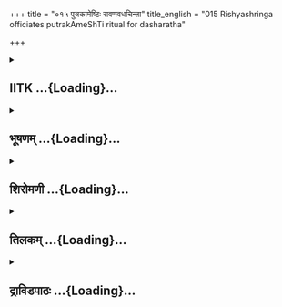 +++
title = "०१५ पुत्रकामेष्टिः रावणवधचिन्ता"
title_english = "015 Rishyashringa officiates putrakAmeShTi ritual for dasharatha"

+++
<div caption="श्रीराम-हरिसीताराममूर्ति-घनपाठिभ्यां वचनम्" class="audioEmbed" src="https://archive.org/download/Ramayana-recitation-Sriram-harisItArAmamUrti-Ghanapaati-v2/Kanda_1/Kanda_1_BK-015-Putrakaamesti_-_Raavana_Vadhayojanaa.mp3"></div>

<div class="js_include collapsed" newlevelforh1="2" title="IITK" unfilled url="/purANam/rAmAyaNam/audIchya-pAThaH/iitk/1_bAlakANDam/02-putrakAmaH/015_putrakAmeShTiH_rAvaNavadhachintA.md">
<details><summary><h2>IITK ...{Loading}...</h2></summary>

Dasaratha commences putreshti under the guidance of Rsyasringa--Gods
approach Brahma, the creator to suggest means of killing Ravana who
could not be killed by anyone except man, monkeys and bears--Visnu
appears--gods request Visnu to incarnate in the world of men as son of
Dasaratha--He agrees



### श्लोकः
#### मूलम्
मेथावी तु ततो ध्यात्वा स किञ्चिदिदमुत्तरम्।  
लब्धसंज्ञस्ततस्तं तु वेदज्ञो नृपमब्रवीत्॥1.15.1॥

#### शब्दार्थः
ततः then, मेथावी great retentive intellectual, वेदज्ञः knowledgeable in vedas, सः he, किञ्चित् for a little while, ध्यात्वा having pondered, ततः there after, लब्धसंज्ञः recollected his memory, तम् that, नृपम् king, अब्रवीत् said.

#### आङ्ग्लानुवादः
Rsyasringa, a highly  intellectual and knowledgeable one in the Vedas, pondered for a while, revived his memory  and said to the king.



### श्लोकः
#### मूलम्
इष्टिं तेऽहं करिष्यामि पुत्रीयां पुत्रकारणात्।  
अथर्वशिरसि प्रोक्तैर्मन्त्रैस्सिद्धां विधानतः॥1.15.2॥

#### शब्दार्थः
अहम् I, ते for you, पुत्रकारणात् for begetting sons, अथर्वशिरसि in 'Atharva Siras' portion of veda, प्रोक्तैः declared, मन्त्रैः by mantras, सिद्धाम् realising the desires, पुत्रीयाम् capable of bestowing sons, इष्टिम् sacrifice, विधानतः as per tradition, करिष्यामि I will perform.

#### आङ्ग्लानुवादः
"I shall perform putriyeshti to help you beget sons. This is to be done in accordance with tradition for fulfilment of desires through mantras as declared in a portion of the Vedas, 'atharva siras'" .



### श्लोकः
#### मूलम्
ततः प्राक्रमदिष्टिं तां पुत्रीयां पुत्रकारणात्।  
जुहाव चाग्नौ तेजस्वी मन्त्रदृष्टेन कर्मणा॥1.15.3॥

#### शब्दार्थः
ततः then,  पुत्रकाराणात् for begetting  sons, पुत्रीयाम् for the sake of begetting children, ताम् इष्टिम् that sacrifice, प्राक्रम्यत् having commenced, तेजस्वी effulgent Rsyasringa मन्त्रदृष्टेन in accordance with mantras, कर्मणा with sacrificial acts,  अग्नौ in the fire, जुहाव च poured oblations.

#### आङ्ग्लानुवादः
To help Dasaratha beget sons, brilliant Rsyasringa  commenced putriyeshti, a sacrifice for begetting children, by pouring oblations into sacrificial fire and chanting mantras in accordance with traditions.



### श्लोकः
#### मूलम्
ततो देवास्सगन्धर्वास्सिद्धाश्च परमर्षयः ।  
भागप्रतिग्रहार्थं वै समवेता यथाविधि॥1.15.4॥

#### शब्दार्थः
ततः thereafater, सगन्धर्वाः along with gandharvas, देवाः (celestial deities) devatas, सिद्धाश्च siddhas, परमर्षयः great sages, यथाविधि according to tradition, भागप्रतिग्रहार्थम् to receive their share of offerings, समवेताः वै assembled.

#### आङ्ग्लानुवादः
All the celestial deities etc., along with gandharvas according to tradition, gathered at the sacrifice to receive their share of offerings.



### श्लोकः
#### मूलम्
तास्समेत्य यथान्यायं तस्मिन्सदसि देवताः।  
अब्रुवन् लोककर्तारं ब्रह्माणं वचनं महत्॥1.15.5॥

#### शब्दार्थः
ताः देवताः those devatas (celestial deities), यथान्यायम् as per custom, तस्मिन् in that, सदसि assembly place, समेत्य having assembled, लोककर्तारम् creator of the worlds, ब्रह्माणम् lord Brahma, महत् important, वचनम् these words, अब्रुवन् addressed.

#### आङ्ग्लानुवादः
All devatas assembled there as per tradition and thus addressed Lord Brahma the creator of the worldsः



### श्लोकः
#### मूलम्
भगवन्त्वत्प्रसादेन रावणो नाम राक्षसः।  
सर्वान्नो बाधते वीर्याच्छासितुं तं न शक्नुमः॥1.15.6॥

#### शब्दार्थः
भगवन् O Revered lord, रावणो नाम by name Ravana, राक्षसः rakshasa (demonical in nature), त्वत्प्रसादेन by your grace, वीर्यात् by the prowess, नः us, सर्वान् all, बाधते is oppressing, तम् him, शासितुम् to punish, न शक्नुमः we are not capable.

#### आङ्ग्लानुवादः
"O lord a rakshasa by name Ravana who had obtained prowess through your grace is oppressing us. We are unable to punish him.



### श्लोकः
#### मूलम्
त्वया तस्मै वरो दत्तः प्रीतेन भगवन्पुरा।  
मानयन्तश्च तं नित्यं सर्वं तस्य क्षमामहे॥1.15.7॥

#### शब्दार्थः
भगवन् "O Venerable lord, पुरा earlier, प्रीतेन by the well pleased, त्वया by you, तस्मै for him, वरः boon, दत्तः granted, तम् that, मानयन्तः honouring, तस्य for his, सर्वम् entirely, नित्यम् always, क्षमामहे we endure.

#### आङ्ग्लानुवादः
Pleased with his penance, Lord, you had granted him a boon. By honour that boon and daily endure all his cruelty.



### श्लोकः
#### मूलम्
उद्वेजयति लोकान्स्तीनुच्छ्रितान्द्वेष्टि दुर्मतिः।  
शक्रं त्रिदशराजानं प्रधर्षयितुमिच्छति॥1.15.8॥

#### शब्दार्थः
दुर्मतिः evil minded, त्रीन् three, लोकान् worlds, उद्वेजयति inflicting pains, उच्छ्रितान् the guardians of earth, द्वेष्टि hates, त्रिदशराजानम् lord of celestial beings, शक्रम् Indra, प्रधर्षयितुम् to assault him, इच्छति he is desirous.

#### आङ्ग्लानुवादः
The evilminded Ravana is inflicting pains on the three worlds. He hates the guardians of the earth and intends to assault Indra, lord of the celestials.



### श्लोकः
#### मूलम्
ऋषीन्यक्षान्सगन्धर्वानसुरान्ब्राह्मणांस्तथा।  
अतिक्रामति दुर्धर्षो वरदानेन मोहितः॥1.15.9॥

#### शब्दार्थः
दुर्धषः the unassailable one, वरदानेन because of the boons, मोहितः is puffed with pride, ऋषीन् sages, यक्षान् yakshas, सगन्धर्वान् along with gandharvas, असुरान् asuras, तथा and, ब्राह्मणान् brahmins, अतिक्रामति tresspasses.

#### आङ्ग्लानुवादः
Because of your boon he has become unassailable and puffed with pride deties sages, yakshas, gandharvas, demons and brahmins.



### श्लोकः
#### मूलम्
नैनं सूर्यः प्रतपति पार्श्वे वाति न मारुतः।  
चलोर्मिमाली तं दृष्ट्वा समुद्रोऽपि न कम्पते॥1.15.10॥

#### शब्दार्थः
एनम् for him, सूर्यः Sun, न प्रतपति does not torment him, मारुतः wind, पार्श्वे near, न वाति does not blow, चलोर्मिमाली incessantly moving waves, समुद्रोऽपि even the ocean, तम् him, दृष्ट्वा having seen, न कम्पते does not stir (shake).

#### आङ्ग्लानुवादः
The Sun does not scorch him  and the wind does not blow by him. Even the ocean with its incessantly moving waves becomes still in his presence.



### श्लोकः
#### मूलम्
तन्महन्नो भयं तस्माद्राक्षसाद्घोरदर्शनात्।  
वधार्थं तस्य भगवन्नुपायं कर्तुमर्हसि॥1.15.11॥

#### शब्दार्थः
तत् for that reason, घोरदर्शनात् from the one of dreadful appearance, तस्मात् from him, राक्षसात् rakshasa, नः for us, महत् great, भयम् terror, भगवन् O Lord, तस्य for his, वधार्थम्   destruction, उपायम् means, कर्तुम् to do, अर्हसि you are capable.

#### आङ्ग्लानुवादः
His dreamful appearance of that rakshasa strikes terror into us. O Lord do find some means to kill him".



### श्लोकः
#### मूलम्
एवमुक्तस्सुरैस्सर्वैश्चिन्तयित्वा ततोऽब्रवीत्।  
हन्तायं विदितस्तस्य वधोपायो दुरात्मनः॥1.15.12॥

#### शब्दार्थः
सर्वैः by all, सुरैः devatas, एवम् in this manner, उक्तः spoken, चिन्तयित्वा having reflected, ततः then, अब्रवीत् said, तस्य that, दुरात्मनः wickedminded, अयम् this, वधोपायः means of destrction, विदितः is known, हन्त Oh

#### आङ्ग्लानुवादः
After listening to the words of the devatas and reflecting over the matter, Brahma said,    "Oh, the means of destruction of that wicked (rakshasa) has struck my mind".



### श्लोकः
#### मूलम्
तेन गन्धर्वयक्षाणां देवदानवरक्षसाम्।  
अवध्योऽस्मीति वागुक्ता तथेत्युक्तं च तन्मया॥1.15.13॥

#### शब्दार्थः
तेन by him, गन्धर्वयक्षाणाम् of (by) gandharvas and yakshas, देवदानवरक्षसाम् gods, demons and rakshasas, अवध्यः अस्मि I am incapable of being destroyed, इति in this manner, वाक् words, उक्ता spoken, मया च by me also, तत् that one, तथा be it so, उक्तम् said.

#### आङ्ग्लानुवादः
When he asked gandharvas, yakshas, gods, demons or rakshasas should never be able to kill him, I said, "So be it".



### श्लोकः
#### मूलम्
नाकीर्तयदवज्ञानात्तद्रक्षो मानुषान् प्रति।  
तस्मात्स मानुषाद्वध्यो मृत्युर्नान्योऽस्य विद्यते॥1.15.14॥

#### शब्दार्थः
तत् रक्षः that rakshasa, अवज्ञानात् due to disdain, मानुषान् प्रति about the men, न अकीर्तयत् did not mention, तस्मात् for that reason, सः he, मानुषात् by man, वध्यः is fit to be destroyed, अस्य for him, अन्यः any other, मृत्युः means of death, न विद्यते is not possible.

#### आङ्ग्लानुवादः
"The rakshasa did not include man monkey and bear because of his disdain for men. As such he is fit to be destroyed by a man and not by any other means".



### श्लोकः
#### मूलम्
एतच्छ्रुत्वा प्रियं वाक्यं ब्रह्मणा समुदाहृतम्।  
सर्वे महर्षयो देवाः प्रहृष्टास्तेऽभवंस्तदा॥1.15.15॥

#### शब्दार्थः
तदा then, ब्रह्मणा by Brahma, समुदाहृतम् mentioned, एतत् these, प्रियं वाक्यम् delighted  words, श्रुत्वा having heard, ते देवाः those devatas (celestial deities), महर्षयः maharshis, सर्वे all, प्रहृष्टाः अभवन् felt happy.

#### आङ्ग्लानुवादः
Having heard these pleasing words uttered by Brahma, all the devatas and maharshis were overwhelmed with joy.



### श्लोकः
#### मूलम्
एतस्मिन्नन्तरे विष्णुरुपयातो महाद्युतिः।  
शङ्खचक्रगदापाणिः पीतवासा जगत्पतिः॥1.15.16॥

#### शब्दार्थः
एतस्मिन् अन्तरे at this juncutre, माहाद्युतिः highly effulgent, शङ्खचक्रगदापाणिः bearing in his hands Conch, Discus and Mace, पीतवासाः attired in yellow apparel, जगत्पतिः lord of the world, विष्णुः Visnu, उपयातः arrived.

#### आङ्ग्लानुवादः
At this juncture Visnu the lord of the world, highly effulgent and bearing conch, discus and mace in his hands and in yellow apparel arrived.



### श्लोकः
#### मूलम्
ब्रह्मणा च समागम्य तत्र तस्थौ समाहितः। 1  
तमब्रुवन्सुरास्सर्वे समभिष्टूय सन्नताः॥1.15.17॥

#### शब्दार्थः
ब्रह्मणा by Brahma, समागम्य having met, तत्र there, समाहितः with composed mind, तस्थौ remained, सुराः devatas, सर्वे all, सन्नताः prostrating, तम् him, समभिष्टूय paying homage with hymns, अब्रुवन् spoke.

#### आङ्ग्लानुवादः
Lord Visnu stayed there with a composed mind after meeting Brahma Then thus spoke the devatas prostrated before Visnu and paying him homage with hymns.



### श्लोकः
#### मूलम्
त्वान्नियोक्ष्यामहे विष्णो लोकानां हितकाम्यया। 1  
राज्ञो दशरथस्य त्वमयोध्याधिपतेः प्रभोः॥1.15.18।  
धर्मज्ञस्य वदान्यस्य महर्षिसमतेजसः । 18  
तस्य भार्यासु तिसृषु ह्रीश्रीकीर्त्युपमासु च॥1.15.19॥  
विष्णो पुत्रत्वमागच्छ कृत्वाऽऽत्मानं चतुर्विधम्। 1

#### शब्दार्थः
विष्णो O Visnu, लोकानाम् for all the worlds, हितकाम्यया desirous of doing benefit, त्वाम् you, नियोक्ष्यामहे we are appointing, विष्णो OVisnu, त्वम् you, अयोध्याधिपतेः of the Sovereign of Ayodhya, प्रभोः of the king, धर्मज्ञस्य of the righteous, वदान्यस्य of the generous, महर्षिसमतेजसः of one equalling rishis in lusture, तस्य his, दशरथस्य राज्ञः king Dasaratha's ह्री श्री कीर्त्युपमासु comparable to Hri (Modesty), Shree (auspiciousness), Kirti (fame) the daughters of Daksha, तिसृषु among the three, भार्यासु wives, आत्मानम्  thy self, चतुर्विधम् in four ways, कृत्वा having divided, पुत्रत्वम् in the form of sons, आगच्छ come.

#### आङ्ग्लानुवादः
"O Visnu we pray for the welfare of all the worlds. The sovereign of Ayodhya, king Dasaratha is a righteous, virtuous and  generous king equal with rishis in lusture. Pray form into four and incarnate in the of four sons of his three wives, resembling hri (modesty), shree (auspiciousness), kirti (fame).



### श्लोकः
#### मूलम्
तत्र त्वं मानुषो भूत्वा प्रवृद्धं लोककण्टकम्।  
अवध्यं दैवतैर्विष्णो समरे जहि रावणम्॥1.15.20॥

#### शब्दार्थः
विष्णोः O Visnu, त्वम् you, तत्र there, मानुषः in the form of man, भूत्वा having been born, प्रवृद्धम् increasingly becoming arrogant, लोककण्टकम् source of vexation and terror to the worlds, दैवतैः by gods, अवध्यम् invincible, रावणम् Ravana, समरे in the battle, जहि slay.

#### आङ्ग्लानुवादः
"O Visnu assuring human form, kill Ravana in the battle. He has become a source of torment to the worlds and is invincible by gods.



### श्लोकः
#### मूलम्
स हि देवांश्च गन्धर्वान्सिद्धांश्च मुनिसत्तमान्।  
राक्षसो रावणो मूर्खो वीर्योत्सेकेन बाधते॥1.15.21॥

#### शब्दार्थः
सः that, मूर्खः dull headed, राक्षसः rakshasa, रावणः Ravana, देवांश्च gods, गन्धर्वान् gandharvas, सिद्धांश्च siddhas, मुनिसत्तमान् great rishis, वीर्योत्सेकेन by his haughty prowess, बाधते हि is tormenting indeed.

#### आङ्ग्लानुवादः
"That stupid rakshasa, Ravana, with his haughty prowess, is terrorising the gods, gandharvas, siddhas and great rishis.



### श्लोकः
#### मूलम्
ऋषयश्च ततस्तेन गन्धर्वाप्सरसस्तथा।  
क्रीडन्तो नन्दनवने क्रूरेण किल हिंसिताः॥1.15.22॥

#### शब्दार्थः
ततः thus, तेन that, क्रूरेण by the cruel one, ऋषयश्च rishis, तथा and, नन्दनवने in Nandana groves, क्रीडन्तः sporting, गन्धर्वाप्सरसः gandharvas and apsaras, हिंसिताः किल are reported to be tortured.

#### आङ्ग्लानुवादः
It is reported that a cruel rakshasa with his haughty prowess has tortured rishis, gandharvas and apsaras sporting in Nandana groves.



### श्लोकः
#### मूलम्
वधार्थं वयमायातास्तस्य वै मुनिभिस्सह।  
सिद्धगन्धर्वयक्षाश्च ततस्त्वां शरणं गताः॥1.15.23॥

#### शब्दार्थः
वयम् we, सिद्धगन्धर्वयक्षाश्च siddhas, gandharvas and yakshas, मुनिभिः सह along with ascetics, तस्य his, वधार्थम् in order to kill him, आयाताः have come, ततः for that reason, त्वाम् you, शरणम् गताः we have taken refuge in you.

#### आङ्ग्लानुवादः
We siddhas, gandharvas and yakshas along with ascetics, have hence come here to devise ways of his death. We take refuge in you.



### श्लोकः
#### मूलम्
त्वं गतिः परमा देव सर्वेषां नः परन्तपः।  
वधाय देवशत्रूणां नृणां लोके मनः कुरु॥1.15.24॥

#### शब्दार्थः
परन्तप OTormentor of enemies, देव OVisnu, त्वम् you, नः सर्वेषाम् for all of us, परमा supreme, गतिः refuge, देवशत्रूणाम् of the enemies of gods (rakshasas), वधाय for the destruction, नृणाम् लोके in the world of men, मनः mind, कुरु resolve.

#### आङ्ग्लानुवादः
O tormentor of enemies, O Visnu, you are the supreme, refuge for all of us. Resolve to be born in the world of men for the destruction of enemies of the gods (rakshasas)".



### श्लोकः
#### मूलम्
एवमुक्तस्तु देवेशो विष्णुस्त्रिदशपुङ्गवः।  
पितामहपुरोगांस्तान्सर्वलोकनमस्कृतः॥1.15.25॥  
अब्रवीत्त्रिदशान्सर्वान्समेतान्धर्मसंहितान् ॥1.15.26॥

#### शब्दार्थः
त्रिदशपुङ्गवः foremost of gods, सर्वलोकनमस्कृतः bowed by all in the worlds, देवेशः lord of devatas, celestial beings, विष्णुः Visnu, एवम् in this manner, उक्तः addressed, समेतान् assembled, धर्मसंहितान् guided by law of righteousness, पितामहपुरोगान् led by the grand  sire, तान् those, सर्वान् all, त्रिदशान् gods, अब्रवीत् spoke.

#### आङ्ग्लानुवादः
Visnu, the lord of the celestials, foremost among the gods and bowed by all in the worlds addressed the assembled devatas who were guided by the law of righteousness and were led by the grand sire, Brahma.



### श्लोकः
#### मूलम्
भयं त्यजत भद्रं वो हितार्थं युधि रावणम्।  
सपुत्रपौत्रं सामात्यं समित्रज्ञातिबान्धवम्॥1.15.27॥  
हत्वा क्रूरं दुरात्मानं देवर्षीणां भयावहम्।  
दशवर्षसहस्राणि दशवर्षशतानि च।  
वत्स्यामि मानुषे लोके पालयन्पृथिवीमिमाम्॥1.15.28॥

#### शब्दार्थः
भयम् fear, त्यजत abandon, भद्रम् blessings (to you), वः for your, हितार्थम् welfare, सपुत्रपौत्रम् along with his sons and grandsons, सामात्यम् along with his ministesrs, समित्रज्ञाति बान्धवम् along with friends, relations and allies, क्रूरम् cruel, दुरात्मानम् wicked minded, देवर्षीणाम् for gods and rishis, भयावहम् dreadful, रावणम् Ravana, युधि in the battle, हत्वा after killing, इमाम् पृथिवीम् this earth, पालयन् while ruling, दशवर्षसहस्राणि ten thousand years, दशवर्षशतानि ten hundred years, मानुषे लोके in the world of men, वत्स्यामि I will dwell.

#### आङ्ग्लानुवादः




### श्लोकः
#### मूलम्
एवं दत्वा वरं देवो देवानां विष्णुरात्मवान्।  
मानुषे चिन्तयामास जन्मभूमिमथात्मनः॥1.15.29॥

#### शब्दार्थः
आत्मवान् the highest soul, विष्णुः देवः lord Visnu, देवानाम् for devatas, एवम् in this manner, वरम् boon, दत्वा having given, अथ there after, आत्मनः for himself, मानुषे in the world of men, जन्मभूमिम् place of birth, चिन्तयामास reflected.

#### आङ्ग्लानुवादः
Lord Visnu, supreme soul having given boon to devatas in this manner, reflected as to the place where he should take birth as a man in this world of men.



### श्लोकः
#### मूलम्
ततः पद्मपलाशाक्षः कृत्वाऽऽत्मानं चतुर्विधम्।  
पितरं रोचयामास तथा दशरथन्नृपम्॥1.15.30॥

#### शब्दार्थः
ततः thereafter, पद्मपलाशाक्षः lord having eyes resembling lotus petals, तदा then, आत्मानम् himself, चतुर्विधम् in four ways, कृत्वा having made, दशरथम् नृपम् king Dasaratha, तथा पितरम् as father, रोचयामास liked.

#### आङ्ग्लानुवादः
Thereafter, the Lord with eyes like the lotus petal was pleased to transform himself into four forms and to choose king Dasaratha as his father.



### श्लोकः
#### मूलम्
तदा देवर्षि गन्धर्वास्सरुद्रास्साप्सरोगणाः।  
स्तुतिभिर्दिव्यरूपाभिस्तुष्टुवुर्मधुसूदनम्॥1.15.31॥

#### शब्दार्थः
तदा then, सरुद्राः along with rudras, साप्सरोगणाः along with groups of apsaras, देवर्षिगन्धर्वाः devatas, rishis and gandharvas, दिव्यरूपाभिः celestial beauty, स्तुतिभिः hymns, मधुसूदनम् slayer of Madhu, तुष्टुवुः praised.

#### आङ्ग्लानुवादः
Then along with gandharvas, groups of apsaras, rishis, rudras and devatas sang in praise of the 'Lord Slayer of Madhu', with hymns of celestial beauty.



### श्लोकः
#### मूलम्
तमुद्धतं रावणमुग्रतेजसं  
प्रवृद्धदर्पं त्रिदशेश्वरद्विषम्।  
विरावणं साधुतपस्विकण्टकं  
तपस्विनामुद्धर तं भयावहम्॥1.15.32॥

#### शब्दार्थः
उद्धतम् inflamed, उग्रतेजसम् one with frightful prowess, प्रवृद्धदर्पम् having fully grown insolence, त्रिदशेश्वरद्विषम् the enemy of the lord of gods (Indra ), तपस्विकण्टकम् source of vexation to ascetics, तपस्विनाम् for maharshis, भयावहम् dreadful, तम् him, तम् रावणम् that Ravana, विरावणम् he who causes grerat agony in the three worlds making people cry loudly, साधु rightly, उद्धर uproot him.

#### आङ्ग्लानुवादः
"Therefore, uproot that mighty Ravana possessing frightful prowess, inflamed pride, limitless insolence causing agony to the three worlds, a source of vexation to ascetics and  a dreadful enemy of Indra.



### श्लोकः
#### मूलम्
तमेव हत्वा सबलं सबान्धवं  
विरावणं रावणमग्य्रपौरुषम्।  
स्वर्लोकमागच्छ गतज्वरश्चिरं  
सुरेन्द्रगुप्तं गतदोषकल्मषम्॥1.15.33॥

#### शब्दार्थः
सबलम् along with his forces, सबान्धवम् with his relations, विरावणम् causing distress in  the worlds, अग्य्रपौरुषम् having foremost manliness, तम् एव him only, रावणम् Ravana, हत्वा having slain, चिरम् in long time, गतज्वरः purged of distress, सुरेन्द्रगुप्तम् protected by Indra, गतदोषकल्मषम् freed from faults and sins, स्वर्लोकम् celestial region, आगच्छ return.

#### आङ्ग्लानुवादः
Kill Ravana, the cause of distress in the worlds, kill his forces and relatives. Them return to heaven  protected by Indra after freeing from distress, faults and sins".  

### समाप्तिः
 श्रीमद्रामायणे वाल्मीकीय आदिकाव्ये बालकाण्डे पञ्चदशस्सर्गः॥  
Thus ends the fifteenth sarga of Balakanda of the holy Ramayana the first epic composed by sage Valmiki.

</details>
</div>
<div class="js_include collapsed" newlevelforh1="2" title="भूषणम्" unfilled url="/purANam/rAmAyaNam/audIchya-pAThaH/TIkA/bhUShaNa_iitk/1_bAlakANDam/02-putrakAmaH/015_putrakAmeShTiH_rAvaNavadhachintA.md">
<details><summary><h2>भूषणम् ...{Loading}...</h2></summary>



मेधावी तु ततो ध्यात्वा स किञ्चिदिदमुत्तरम् ।  

लब्धसञ्ज्ञस्ततस्तं तु वेदज्ञो नृपमबव्रीत्  ॥  १।१५।१  ॥   

अथ दशरथाराधनव्याजेन साधुलोकरक्षणाय
भूमाववतितीर्षुर्भगवानानुषङ्गिकदुष्कृद्विनाशाय देवैरभ्यर्थ्यते पञ्चदशे
मेधावीत्यादि । ततः प्रतिज्ञानन्तरम् । मेधावी मेधा धारणक्षमा धीः, तद्वान्
। "अस्मायामेधास्रजो विनिः" इति विनिप्रत्ययः । वेदज्ञः अथर्वणवेदज्ञः स
ऋश्यशृङ्गः किञ्चिद् ध्यात्वा किं कर्म कर्तुमत्रोचितमिति क्षणं विचिन्त्य,
मेधावितया ततः तदुत्तरक्षण एव लब्धसञ्ज्ञः प्राप्तस्मृतिः सन् तं
नृपमिदमुत्तरमब्रवीत्, द्विकर्मको ब्रुविः  ॥  १।१५।१  ॥   

  

इष्टिं ते ऽहं करिष्यामि पुत्रीयां पुत्रकारणात् ।  

अथर्वशिरसि प्रोक्तैर्मन्त्रैः सिद्धां विधानतः  ॥  १।१५।२  ॥   

ततः प्रारब्धवानिष्टिं पुत्रीयां पुत्रकारणात् ।  

जुहाव चाग्नौ तेजस्वी मन्त्रदृष्टेन कर्मणा  ॥  १।१५।३  ॥   

इष्टिमिति । पुत्रीयां पुत्रोत्पत्तिनिमित्तभूताम्, "पुत्राच्छ च" इति
छप्रत्ययः । इष्टिं यागविशेषम् । ते पुत्रकारणात् पुत्रनिमित्तम् ।
"निमित्तकारणहेतुषु सर्वासां प्रायदर्शनम्" इति पञ्चमी ।
करिष्यामीत्युक्तवान् । मन्त्रदृष्टेन वेदावगतेन कर्मणा अग्नौ जुहाव च ।
शास्त्रदृष्टक्रमेण एकामाहुतिमकरोदित्यर्थः  ॥  १।१५।२,३  ॥   

  

ततो देवाः सगन्धर्वाः सिद्धाश्च परमर्षयः ।  

भागप्रतिग्रहार्थं वै समवेता यथाविधि  ॥  १।१५।४  ॥   

एतच्छेषं ऽततो वै यजमानस्यऽ इत्यादिना वक्ष्यति । मध्ये भगवदवतरणस्य
निमित्तान्तरं  

देवताभ्यर्थनं दर्शयति तत इत्यादिना । ततः तत्राश्वमेधे, देवादयः यथाविधि
यथाक्रमं भागप्रतिग्रहार्थं स्वस्वहविर्भागस्वीकारार्थम्, समवेताः
सम्मिलिताः, यज्ञसदसीति शेषः । अनुक्तसमुच्चयार्थेन चकारेण ब्रह्मापि
समुच्चीयते  ॥  १।१५।४  ॥   

  

ताः समेत्य यथान्यायं तस्मिन् सदसि देवताः ।  

अब्रुवन् लोककर्त्तारं ब्रह्माणं वचनं महत्  ॥  १।१५।५  ॥   

ता इति । ताः देवताः तस्मिन् । प्रकृते सदसि अश्वमेधसदसि । यथान्यायं
यथाक्रमम् । समेत्यलोककर्तारं स्वस्वामिनं ब्रह्माणं महत् फलद्वारा गुरुतरं
वचनमब्रुवन्  ॥  १।१५।५  ॥   

  

भगवन् त्वत्प्रसादेन रावणो नाम राक्षसः ।  

सर्वान्नो बाधते वीर्याच्छासितुं तं न शक्नुमः  ॥  १।१५।६  ॥   

भगवन्निति । त्वत्प्रसादेन जनिताद्वीर्यादित्यन्वयः  ॥  १।१५।६  ॥   

  

त्वया तस्मै वरो दत्तः प्रीतेन भगवन् पुरा ।  

मानयन्तश्च तं नित्यं सर्वं तस्य क्षमामहे  ॥  १।१५।७  ॥   

को मत्प्रसादः कथं भवतां तत्प्रतीकाराशक्तिस्तत्राहुः त्वयेति । वरः
अस्माभिरवध्यत्त्वरूपः । तं वरम् । मानयन्तः पूजयन्तः । सर्वं पीडनम्  ॥ 
१।१५।७  ॥   

  

उद्वेजयति लोकांस्त्रीनुच्छ्रितान् द्वेष्टि दुर्मतिः ।  

शक्रं त्रिदशराजानं प्रधर्षयितुमिच्छति  ॥  १।१५।८  ॥   

बाधनमेवोपपादयन्ति उद्वेजयतीत्यादिना । उद्वेजयति भीषयति उच्छ्रितान्
उन्नतान् लोकपालान्, त्रिदशराजानम् । समासान्तस्य अनित्यत्वाट्टजभावः ।
प्रघर्षयितुं तिरस्कर्तुम् । स्थानात्प्रच्यावयितुमित्यर्थः  ॥  १।१५।८  ॥   

  

ऋषीन् यक्षान् सगन्धर्वानसुरान् ब्राह्मणांस्तथा ।  

अतिक्रामति दुर्धषो वरदानेन मोहितः  ॥  १।१५।९  ॥   

ऋषीनिति । असुरान् राहुप्रभृतीन् । अतिक्रामति, पीडयतीति यावत्  ॥  १।१५।९
 ॥   

  

नैनं सूर्यः प्रतपति पार्श्वे वाति न मारुतः ।  

चलोर्मिमाली तं दृष्ट्वा समुद्रो ऽपि न कम्पते  ॥  १।१५।१०  ॥   

नैनमिति । एनं रावणं प्रति न प्रतपति मन्दकिरणो भवति,
क्रीडापर्वतसञ्चारादिदशायामिति भावः । पार्श्वे, अस्येति शेषः । न वाति
पुष्पवाटिकादिषु, पुष्पपतनादिभयादिति भावः । चलोर्मिमाली सदा
चञ्चलस्वभावतरङ्गपङ्क्तिमान् न कम्पते, गर्वितो ऽयमुल्ललतीति शोषणभयादिति
भावः  ॥  १।१५।१०  ॥   

  

तन्महन्नो भयं तस्माद्राक्षसाद्घोरदर्शनात् ।  

वधार्थं तस्य भगवन्नुपायं कर्त्तुमर्हसि  ॥  १।१५।११  ॥   

तदिति । भयादिति भावः । भयम् उत्पन्नमिति शेषः । कर्तुं चिन्तयितुम्  ॥ 
१।१५।११  ॥   

  

एवमुक्तः सुरैः सर्वैश्चिन्तयित्वा ततो ऽब्रवीत् ।  

हन्ता ऽयं विदितस्तस्य वधोपायो दुरात्मनः  ॥  १।१५।१२  ॥   

एवमिति । उक्तः, ब्रह्मेति शेषः । चिन्तयित्वा, उपायमिति शेषः ।
हन्तेत्युपायस्मरणजहर्षे  ॥  १।१५।१२  ॥   

  

तेन गन्धर्वयक्षाणां देवदानवरक्षसाम् ।  

अवध्यो ऽस्मीति वागुक्ता तथेत्युक्तं च तन्मया  ॥  १।१५।१३  ॥   

अयंशब्दार्थमाह तेनेति । तत्तथोक्तमित्यन्वयः  ॥  १।१५।१३  ॥   

  

नाकीर्तयदवज्ञानात्तद्रक्षो मानुषांस्तदा ।  

तस्मात्स मानुषाद्वध्यो मृत्युर्नान्यो ऽस्य विद्यते  ॥  १।१५।१४  ॥   

नाकीर्तयदिति । तदा अवध्यत्ववरणावसरे । अवज्ञानात् अवमानात् । मानुषात्
मानुषेण । मृत्युः मारकः  ॥  १।१५।१४  ॥   

  

एतच्छ्रुत्वा प्रियं वाक्यं ब्रह्मणा समुदाहृतम् ।  

सर्वे महर्षयो देवाः प्रहृष्टास्ते ऽभवंस्तदा  ॥  १।१५।१५  ॥   

एतदिति । प्रहृष्टाः, यथाकथञ्चिद्वधोपायसम्भावनयेति भावः  ॥  १।१५।१५  ॥   

  

एतस्मिन्नन्तरे विष्णुरुपयातो महाद्युतिः ।  

शङ्खचक्रगदापाणिः पीतवासा जगत्पतिः  ॥  १।१५।१६  ॥   

अथ परमकारुणिको भगवान् "परित्राणाय साधूनां विनाशाय च दुष्कृताम् ।
धर्मसंस्थापनार्थाय सम्भवामि युगेयुगे  ॥ " इत्युक्तरीत्या
धर्मसंस्थापनादित्रयकृते स्वाराधकदशरथमनोरथपरिपूरणाय
चावतितीर्षुराजगामेत्याह एतस्मिन्निति। एतस्मिन्नन्तरे रक्षापेक्षासमये।
अनेन चिरमस्यावसरप्रतीक्षत्वं गम्यते। "सर्वज्ञोऽपि हि देवेशस्सदा
कारुणिकोऽपि सन्। संसारतन्त्रवाहित्वाद्रक्षापेक्षां प्रतीक्षते  ॥ " इति
ह्युक्तम् । विष्णुः सर्वान्तर्यामितया व्याप्य वर्तमानः, भोगादप्यासेधनमेव
वरमिति स्थित इत्यर्थः । "त्वं मे ऽहं मे" इत्यादि । महाद्युतिः
रक्षणावकाशलाभसमुदितहर्षप्रकर्षकृतकान्तिविशेषयुक्तः । अनेनेतः पूर्वं
संसारिजनदुर्दशावलोकनेन दूयमानमानसत्वमुक्तम् । "स एकाकी न रमेत" इति
श्रुतेः । शङ्खचक्रगदापाणिः आश्रितानां रक्षणापेक्षायां रक्षणोपकरणग्रहणाय
विलम्बो माभूदिति सर्वदा तैरुपेतः । "पातु प्रणतरक्षायां विलम्बमसहन्निव ।
सदा पञ्चायुधीं बिभ्रत्स नः श्रीरङ्गनायकः  ॥ " इत्यभियुक्तोक्तम्। पीतवासाः
आश्रितरक्षणत्वरयाबद्धकक्षः। जगत्पतिः
उक्तसकलविशेषहेतुभूतस्वस्वामिभावसम्बन्धवान्। उपयातः वैकुण्ठात्
दशरथयज्ञवाटमाजगाम  ॥  १।१५।१६  ॥   

  

ब्रह्मणा च समागम्य तत्र तस्थौ समाहितः ।  

तमब्रुवन् सुराः सर्वे समभिष्टूय सन्नताः  ॥  १।१५।१७  ॥   

ब्रह्मणेति । तत्र सदसि ब्रह्मणा समागम्य समाहितः करिष्यमाणरक्षणकृत्ये
एकाग्रः तस्थौ । तम् आश्रितरक्षणसन्नद्धम् । सर्वे सुराः ब्रह्मादयः
पितामहपुरोगमानित्युपसंहारात् । समभिष्टूय सम्यक् स्तुत्वा । सन्नताः
सम्यक् नताः प्रणताः सन्तः अब्रुवन्  ॥  १।१५।१७  ॥   

  

त्वां नियोक्ष्यामहे विष्णो लोकानां हितकाम्यया  ॥  १।१५।१८  ॥   

त्वामिति, अर्द्धमेकं वाक्यम् । हे विष्णो लोकानां हितकाम्यया हितेच्छया
त्वां नियोक्ष्यामहे उत्साहयिष्यामहे । "योगः
सन्नहनोपायध्यानसङ्गतियुक्तिषु" इत्यमरः । "स्मारये त्वां न शिक्षये"
इतिवत् । केवलं त्वां प्रोत्साहयिष्यामः । स्वयमेव स्वकीयरक्षणे
प्रवृत्तत्वादिति भावः । यदि नियोजनमेवार्थः स्यात् तदा पूर्वश्लोकोक्तम्
अभिष्टूय सन्नता इत्येतद्विरुद्ध्यते, किञ्च नियोजनमत्र प्रार्थनमेव ।
एवमुत्तरत्र भगीरथवचने ऽहरस्तत्र नियुज्यताम्ऽ इति वक्ष्यति  ॥  १।१५।१८
 ॥   

  

राज्ञो दशरथस्य त्वमयोध्याधिपतेर्विभोः ।  

धर्मज्ञस्य वदान्यस्य महर्षिसमतेजसः  ॥  १।१५।१९  ॥   

तस्य भार्यासु तिसृषु ह्रीश्रीकीर्त्युपमासु च ।  

विष्णो पुत्रत्वमागच्छ कृत्वात्मानं चतुर्विधम्  ॥  १।१५।२०  ॥   

किं नियोज्यमित्यत्राह द्वाभ्याम् राज्ञ इत्यादि । पितृभावयोग्यत्वपराणि
विशेषणानि । तस्येति यजमानो हस्तेन निर्दिश्यते । ह्रीश्रीकीर्तयो
दक्षकन्याः ता उपमा यासां तास्तथा । चातुर्विध्यविधानं
रावणरावणिलवणगन्धर्वविनाशाय  ॥  १।१५।१९,२०  ॥   

  

तत्र त्वं मानुषो भूत्वा प्रवृद्धं लोककण्टकम् ।  

अवध्यं दैवतैर्विष्णो समरे जहि रावणम्  ॥  १।१५।२१  ॥   

मम पुत्रभावेन भवतां किं प्रयोजनम् तत्राहुः तत्रेति । तत्र दशरथभार्यासु ।
प्रवृद्धं वरबलभुजबलैरभिवृद्धम् । मानुषभावः किमर्थं भजनीयस्तत्राहुः
अवध्यं दैवतैरिति । "कृत्यानां कर्तरि वा" इति पक्षे तृतीया  ॥  १।१५।२१
 ॥   

  

स हि देवान् सगन्धर्वान् सिद्धांश्च ऋषिसत्तमान् ।  

राक्षसो रावणो मूर्खो वीर्योत्सेकेन बाधते  ॥  १।१५।२२  ॥   

स किमर्थं हन्तव्यस्तत्राहुः स हीति । वीर्योत्सेकेन वीर्यकृतगर्वेण  ॥ 
१।१५।२२  ॥   

  

ऋषयस्तु ततस्तेन गन्धर्वाप्सरसस्तथा ।  

क्रीडन्तो नन्दनवने क्रूरेण किल हिंसिताः  ॥  १।१५।२३  ॥   

ऋषय इति । ततः वीर्योत्सेकात् । क्रूरेण तेन रावणेन ऋषयो हिंसिताः ।
क्रीडन्तः क्रीडन्त्यः । लिङ्गविपर्यय आर्षः । मिथुनतया चरतां हिंसनात्
क्रूरेणेत्युक्तम् । किलेत्यैतिह्ये  ॥  १।१५।२३  ॥   

  

वधार्थं वयमायातास्तस्य वै मुनिभिः सह ।  

सिद्धगन्धर्वयक्षाश्च ततस्त्वां शरणं गताः  ॥  १।१५।२४  ॥   

वधार्थमिति । तस्य वधार्थं वयं मुनिभिः सहायाताः, त्वत्समीपमिति शेषः ।
सिद्धादयश्चायाताः  

ततः रावणवधार्थं त्वां शरणमुपायं गताः  ॥  १।१५।२४  ॥   

  

त्वं गतिः परमा देव सर्वेषां नः परन्तप ।  

वधाय देवशत्रूणां नृणां लोके मनः कुरु  ॥  १।१५।२५  ॥   

रुद्रादिषु विद्यमानेष्वहमेव किमर्थमर्थ्य इत्यत्राहुः त्वमिति । हे देव
त्वं नः परमा गतिः उपायः, नान्ये । परान् शत्रून् तापयतीति परंतपः ।
"द्विषत्परयोस्तापेः" इति खच् । अनेन शत्रुवधसामर्थ्यमुक्तम् । मनः कुरु,
अवतरितुमिति शेषः । देवशत्रूणामिति बहुवचनेन रावणरावणिलवणगन्धर्वादीनामपि
वधो ऽर्थितः । अनेनाभिप्रायेण पूर्वं ऽकृत्वात्मानं चतुर्विधम्ऽ इत्युक्तम्
 ॥  १।१५।२५  ॥   

  

एवमुक्तस्तु देवेशो विष्णुस्त्रिदशपुङ्गवः ।  

पितामहपुरोगांस्तान् सर्वलोकनमस्कृतः ।  

अब्रवीत् त्रिदशान् सर्वान् समेतान् धर्मसंहितान्  ॥  १।१५।२६  ॥   

एवमित्यादिसार्द्धश्लोकः एकान्वयः । पितामहपुरोगान् ब्रह्मप्रधानान्
धर्मसंहितान् शरणागतिरूपधर्मसंयुतान्  ॥  १।१५।२६  ॥   

  

भयं त्यजत भद्रं वो हितार्थं युधि रावणम् ।  

सपुत्रपौत्रं सामात्यं समित्रज्ञातिबान्धवम्  ॥  १।१५।२७  ॥   

हत्वा क्रूरं दुरात्मानं देवर्षीणां भयावहम् ।  

दशवर्षसहस्राणि दशवर्षशतानि च ।  

वत्स्यामि मानुषे लोके पालयन् पृथिवीमिमाम्  ॥  १।१५।२८  ॥   

भयमित्यादिसार्द्धश्लोकद्वयमेकान्वयम् । भयं त्यजत वः युष्माकं भद्रमस्तु,
यस्मादहं सर्वेषां हितार्थं रावणं हत्वा धर्मसंस्थापनाय दशवर्षसहस्राणि
वत्स्यामीति योजना । शङ्खचक्रगदापाणिरुपयात इति हि पूर्वमुक्तम्  ॥ 
१।१५।२७,२८  ॥   

  

एवं दत्त्वा वरं देवो देवानां विष्णुरात्मवान् ।  

मानुषे चिन्तयामास जन्मभूमिमथात्मनः  ॥  १।१५।२९  ॥   

एवमिति । आत्मवान् सर्वात्मशेषी । मानुषे मनुष्येषु । जात्येकवचनम् ।
चिन्तयामास यथा देवैराज्ञप्तं तथेति शेषः । जन्मभूमिं जन्मस्थानम्  ॥ 
१।१५।२९  ॥   

  

ततः पद्मपलाशाक्षः कृत्वात्मानं चतुर्विधम् ।  

पितरं रोचयामास तदा दशरथं नृपम्  ॥  १।१५।३०  ॥   

तत इति । ततः चिन्तानन्तरं पद्मपलाशाक्षः दशरथगुणस्मरणकृतनयनविकासोक्तिः ।
यद्वा वद्मपलाशाक्षः सर्वैः स्पृहणीयनयनयुगलः, तथा च सर्वस्पृहणीयः
स्वयमन्यं स्पृहयामास । यद्वा "तस्य यथा कप्यासं पुण्डरीकमेवमक्षिणी"
इत्युक्तरीत्या परत्वचिह्नपुण्डरीकाक्षत्वयुक्तः । एवञ्च सर्वस्मात् परो
ऽपि जन्म रोचयामास, यथा जनिमतो जन्महानिरभिलषिता तथा जनिरहितस्यापि
जनिरभिलषितेत्यर्थः । दुर्लभं ह्यभिलक्षितं भवति । कृत्वा ऽ ऽत्मानं
चतुर्विधं जन्माभिलाषे ऽपि  

दशरथगुणातिरेकेण चतुर्विधशरीरपरिग्रहमभिलषितवान् । आत्मानं स्वशरीरं
चतुर्विधं पायसविभागक्रमेण । पितरं "पितापुत्रेण पितृमान् योनियोनौ"
इत्युक्तरीत्या सर्वपिता स्वपुत्रं कञ्चित्पितरमभिललाष रोचयामास ऐच्छत् ।
तदा रक्षणोद्योगसमये । दशरथं नृपम् "गुणैर्दशरथोपमम्" इत्युक्तरीत्या
जनित्वार्जितैः स्वाभाविकैश्च गुणैः स्वसदृशं देवोक्तं दशरथमेव
स्वजन्मभूमित्वेन निश्चितवानित्यर्थः  ॥  १।१५।३०  ॥   

  

ततो देवर्षिगन्धर्वाः सरुद्राः साप्सरोगणाः ।  

स्तुतिभिर्दिव्यरूपाभिस्तुष्टुवुर्मधुसूदनम्  ॥  १।१५।३१  ॥   

तत इति । ततः भगवदिच्छानन्तरम्, सरुद्रा इत्यनुवादात् पूर्वं रुद्रो ऽपि
शरणागत इति सिद्धम् । दिव्यरूपाभिः दिव्यात्मस्वरूपविषयिणीभिः स्तुतिभिः
स्तुतिरूपप्रबन्धैः तुष्टुवुः श्लाघयामासुः । मधुसूदनमिति मधुवदयमपि
निरसनीय इत्याशयेनोक्तम्  ॥  १।१५।३१  ॥   

  

तमुद्धतं रावणमुग्रतेजसं प्रवृद्धदर्पं त्रिदशेश्वरद्विषम् ।  

विरावणं साधुतपस्विकण्टकं तपस्विनामुद्धर तं भयावहम्  ॥  १।१५।३२  ॥   

उक्तमर्थं सर्गान्ते पुनः सङ्गृह्णाति तमिति । उद्धतं जन्मत एवोद्धतम् । तं
प्रसिद्धम् उग्रतेजसं उग्रप्रतापं वरदानेन प्रवृद्धदर्पम् । लोकान्
विरावयतीति विरावणम्, सर्वलोकानामाक्रन्दयितारम्, तपस्विनां कण्टकं शत्रुम्
। "क्षुद्रे शत्रौ च कण्टकः" इति वैजयन्ती । अत एव तपस्विनां भयावहं तं
रावणं साधु निःशेषम् उद्धर उन्मूलय  ॥  १।१५।३२  ॥   

  

तमेव हत्वा सबलं सबान्धवं विरावणं रावणमुग्रपौरुषम् ।  

स्वर्लोकमागच्छ गतज्वरश्चिरं सुरेन्द्रगुप्तं गतदोषकल्मषम्  ॥  १।१५।३३  ॥   

इत्यार्षे श्रीरामायणे वाल्मीकीये आदिकाव्ये बालकाण्डे पञ्चदशः सर्गः  ॥  १५
 ॥   

तमेवेति । एवकारेण विभीषणव्यवच्छेदः । स्वर्लोकं वैकुण्ठम् ।
क्वचित्स्वलोकमिति पाठः । चिरं चिरकालस्थायि । अनेन
ब्रह्मलोकादिव्यावृत्तिः । सुरेन्द्रेति सम्बोधनम् । गुप्तम् अस्मदादिभिः
दुरधिगमम् । "अत्यर्कानलदीप्तं तत् स्थानं विष्णोर्महात्मनः । स्वयैव
प्रभया राजन् दुष्प्रेक्षं देवदानवैः  ॥ " इति महाभारतोक्तेः। गतदोषकल्मषं
दोषा रागद्वेषादयः, गतानि तद्रूपकल्मषानि यस्मात्तत्तथा।
अनेनेन्द्रलोकादिव्यावृत्तिः। गतज्वरः आश्रितसंरक्षणेन गतव्यथः। अनेन पुनः
प्राप्तिपर्यन्तं संसारिविषये कदैते निस्तरिष्यन्तीति चिन्ताकुलत्वमुक्तम्।
आगच्छेत्यनेन वैकुण्ठादवतीर्णत्वं गम्यते। अत्र
स्वर्लोकपदस्येन्द्रलोकपरत्वे गुप्तत्वगतदोषकल्मषत्वादिविरोधः।
अन्तरिक्षादुपरितनलोकमात्रस्य स्वर्गपदवाच्यत्वात्। अत एव हि
क्वचिद्ब्रह्मलोकादावपि स्वर्गपदप्रयोगः। "ब्रह्मलोकं प्रयास्यति"
इत्यत्रापि ब्रह्मणः स्वस्य लोकम् अप्राकृतस्थानम् परमपदमिति व्याख्यातम्।
स्वलोकमिति सम्यक् पाठः। सुरेन्द्रः विष्वक्सेनः  ॥  १।१५।३३  ॥   

इति श्रीगोविन्दराजविरचिते श्रीरामायणभूषणे मणिमञ्जीराख्याने
बालकाण्डव्याख्याने पञ्चदशः सर्गः  ॥  १५  ॥   

  



</details>
</div>
<div class="js_include collapsed" newlevelforh1="2" title="शिरोमणी" unfilled url="/purANam/rAmAyaNam/audIchya-pAThaH/TIkA/shiromaNI_iitk/1_bAlakANDam/02-putrakAmaH/015_putrakAmeShTiH_rAvaNavadhachintA.md">
<details><summary><h2>शिरोमणी ...{Loading}...</h2></summary>



मेधावीति । ततः राजवचनश्रवणानन्तरमेव मेधावी परमबुद्धिमान् वेदज्ञः
निखिलवेदशब्दार्थतत्त्वज्ञाता अत एव लब्धसञ्ज्ञः लब्धा विचारेण प्राप्ता
सञ्ज्ञा रघुनाथसम्यग्ज्ञानं येन । अत एव ततः सकलयागविस्तारकर्ता स
ऋष्यशृङ्गः उत्तरं रामप्राकट्यहेतुभूतकरिष्यमाणकृत्यं किञ्चित्कालं
ध्यात्वा विचार्य इदं वचनं नृपमब्रवीत् । तुशब्द एवार्थे  ॥  १।१५।१  ॥   

  

तदुक्तिमेवाह इष्टिमिति । तं पुत्रकारणान्नित्यपुत्रप्रकटनार्थं पुत्रीयां
पुत्रप्राकट्यहेतुभूतां अथर्वशिरसि अथर्ववेदे प्रोक्तैः
पुत्रेष्टिसाधकत्वेन निर्णीतैर्मन्त्रैः सिद्धां निष्पाद्यामिष्टिं विधानतः
यथाविधि अहं करिष्यामि  ॥  १।१५।२  ॥   

  

तत इति । ततः इष्टिं करिष्यामीत्युत्तरानन्तरं पुत्रकारणात्
पुत्रीयामिष्टिं प्रारब्धवान् । तेजस्वी ऋष्यशृङ्गः अत एव मन्त्रदृष्टेन
वेदबोधितेन कर्मणा विधिनैव जुहाव । ततः प्राक्रमदिष्टिं तामित्यपि
क्वचित्पठ्यते  ॥  १।१५।३  ॥   

  

ततः स्वांशभूतसत्यलोकादिस्थब्रह्मादिद्वारा जगत्सृष्ट्यादिविस्तारकर्तारः  

साकेतस्थब्रह्मविष्णुमहेश्वराः सगन्धर्वाः गन्धर्वसहिता देवाश्च सिद्धाः
सिद्धगणाश्च परमर्षयश्च भागप्रतिग्रहार्थं यथाविधि समवेताः प्रकटीभूय भागे
स्थिताः । वैशब्दश्चार्थे । स च हीनेपि अन्वेति । इमे सर्वे साकेतस्था
एवेत्यत्र बीजम् त्वां नियोक्ष्यामहे इत्यादौ वक्ष्यामः  ॥  १।१५।४  ॥   

  

ता इति । तस्मिन्प्रसिद्धे सदसि यागसभायां ता आगता देवताः यथान्यायं समेत्य
ब्रह्मसमीपं प्राप्य लोककर्तारं स्वांशभूतसत्यलोकस्थब्रह्मद्वारा लोकानां
कर्तारं किञ्च लोकनं लोको दृष्टिः तत्कर्तारम् । यज्ञद्रष्टृत्वेनाहूतं
साकेतस्थब्रह्माणमित्यर्थः । महत्सर्वप्रशंसनीयं वचनमब्रुवन्  ॥  १।१५।५
 ॥   

  

तदाकारमाह भगवन्निति । हे भगवन् त्वत्प्रसादेन त्वत्कृपया प्राप्तं
यद्वीर्यं साकेताधीशातिरिक्तसर्वावध्यत्वं तस्माद्वीर्यात् नो ऽस्माकं
विहारास्पदीभूताः ये सर्वलोकास्तान् रावणो नाम राक्षसो बाधते । तं
रघुनाथेच्छया साकेतादवतीर्णे रावणं शासितुं स्वांशभूतदेवादिद्वारा
साक्षाद्वा न शक्नुमः । एतेन साकेतपुरवासिनां यथाकामं सर्वत्र गमनमिति
व्यज्यते । यथा च साकेताद्रावणावतारः तथा तज्जन्मप्रतिपादञ्च ग्रन्थे
वक्ष्यामः  ॥  १।१५।६  ॥   

  

तदेव विशदयन्नाह त्वयेति । हे भगवन् प्रीतेन त्वया पुरा पूर्वम् अस्मै वरो
दत्तः । अतस्तं वरं नित्यं मानयन्तो वयं तस्य क्षमामहे । तस्येति
सम्बन्धसामान्ये षष्ठी । अपराधमिति शेषो वा । चो हेतौ  ॥  १।१५।७  ॥   

  

उद्वेजयतीति । उच्छ्रितान्समृद्धान् त्रीन् लोकान् दुर्मतिः द्वेष्टि । अत
एव उद्वेजयति चालयति । त्रिदशराजानमस्मदंशभूतं शक्रमपि प्रधर्षयितुम्
पराभावयितुमिच्छति । समासान्तविधेरनित्यत्वाट्टजभावः  ॥  १।१५।८  ॥   

  

ऋषीनिति । दुर्मेधाः दुष्टस्वभावः अत एव वरदानेन मोहितः रावणः
ऋष्यादीनतिक्रामतित्तिः बाधते । तथाशब्दश्चार्थे  ॥  १।१५।९  ॥   

  

नैनमिति । एनं रावणं सूर्यो न प्रतपति न सन्तापयति । एतद्भिया
एतत्सञ्चारादिसमये मन्दकिरणो भवतीत्यर्थः । पार्श्वे ऽस्य समीपे मारुतो
वायुर्न वाति । शनैर्वातीत्यर्थः । चलोर्मिमाली
स्वाभाविकचञ्चलतरङ्गसमूहविशिष्टो ऽपि समुद्रस्तं दृष्ट्वा न कम्पते ।
स्थिरतरङ्गो भवतीत्यर्थः  ॥  १।१५।१०  ॥   

  

तदिति ।
घोरदर्शनाद्राक्षसात्प्राप्तरक्षःस्वभावाद्रावणाद्यन्महद्भयमस्मदंशानां
भीतिः तदस्माकमेव भयं तस्माद्धेतोः हे भगवन् तस्य रावणस्य वधार्थमुपायं
यत्नं कर्तुं त्वमर्हसि । योग्योसीत्यर्थः  ॥  १।१५।११  ॥   

  

एवमिति । सर्वैः सुरैरेवमनेन प्रकारेण उक्तौ ब्रह्मा ततो देवोक्त्यनन्तरं
चिन्तयित्वा पूर्ववृत्तमनुस्मृत्य अब्रवीत् । तद्वचनमेवाह दुरात्मनः
प्राप्तरक्षस्स्वभावेन दुष्टमनसस्तस्य रावणस्य अयं वक्ष्यमाणः वधोपायो
विहितः परमात्मनैव विनिर्मितः । हन्त इति हर्षे  ॥  १।१५।१२  ॥   

  

उपायं वक्तुमुपक्रमते तेनेति । गन्धर्वयक्षाणां देवदानवरक्षसां च अवध्यः
अहमस्मि स्यामिति वाक् तेन रावणेन उक्ता प्रार्थिता । तत् तदा तथा इति मया
उक्तम् । चकारेणान्येभ्यो ऽपि स्वज्ञानविषयीभूतेभ्यो ऽभयं प्रार्थितं तदपि
तथेति मया उक्तम्  ॥  १।१५।१३  ॥   

  

नाकीर्तयदिति । अवात् ईश्वरस्यापि रक्षकात् रामात् प्राप्तं यज्ज्ञानं
नियोगः आज्ञा इतःप्रभृति प्राप्तरक्षःशरीरे मां न ज्ञास्यसीति सङ्कुचितबोधो
वा, इतःप्रभृति मदतिरिक्तमेव ज्ञास्यसीति वा । तस्मात्तद्रक्षो रावणस्तदा
वरयाचनसमये मानुषान्परमात्मा नराकृतिरित्यागमगम्यं साकेताधीशं
नित्यद्विभुजं नाकीर्तयत् । तस्माद्धेतोः स मानुषात् नराकृतिपरमात्मनो
रामात् वध्यः । अन्यः तस्मात् भिन्नः अस्य मृत्युर्विघातको न विद्यते ।
बहुत्वमादरार्थम् । तेन साकेताधीशरघुनाथस्य  

विष्ण्वादिवैलक्षण्यमीश्वरेश्वरत्वं च व्यक्तम् । एतेन
नाकीर्तयदवज्ञानादित्यस्य अवज्ञानात् अनादरात् मानुषान्नाकीर्तयदित्यर्थः ।
प्रत्युक्तः दशरथनहुषादीनां देवसाहाय्यकर्तृत्वस्य
प्रसिद्धत्वान्मानुषानादरस्यासम्भवात् । किञ्च रावणस्य सुराद्यवध्यत्वे
वरदानमेव कारणं वा, रावणबलवत्वं वा, उभयं वा । न प्रथमम्
तात्कालिकमानुषैरेव तस्य वध्यत्वे सिद्धे तद्वधार्थं परमात्मप्रार्थना
व्यर्था स्यात् । न द्वितीयम् वाल्यादिभिः कृततत्पराभवस्यासम्भवापत्तेः ।
अत एव न तृतीयम् । किञ्च विष्ण्ववध्यत्वं स्वस्य रावणेन प्रार्थितं वा न वा
। न प्रथमम् त्वन्मते रामस्यापि विष्ण्वभिन्नत्वेन तेनाप्यवध्यत्वापत्तेः ।
नान्त्यम् मानुषानादरोक्तेर्निष्प्रयोजनत्वापत्तेरित्यतो ऽस्मदुक्त एवार्थो
ग्रन्थकृदभिमतः । अत एव विष्णुप्रहृतचक्रेण न रावणमृतिः । वक्ष्यति च
चक्रव्रणवत्त्वं रावणस्येति इति दिक् । रघुनाथाज्ञया रावणावतारे प्रकाणम्
ऽप्रतापी राघवसखो भ्रात्रा वै सह रावणःऽ इत्यादि  ॥  १।१५।१४  ॥   

  

एतदिति । तदा तस्मिन्काले ब्रह्मणा समुदीरितं सम्यक् कथितं प्रियं
सर्वहितमेतत् वाक्यं ते तत्रागताः सर्वे महर्षयः सर्वे देवाश्च श्रुत्वा
प्रहृष्टा अभवन्  ॥  १।१५।१५  ॥   

  

एतस्मिन्निति । एतस्मिन्नन्तरे देवब्रह्मसंवादानन्तरकाले महाद्युतिः
समाधिकरहितप्रकाशविशिष्टः शङ्खचक्रगदापाणि शङ्खचक्रगदादिभिः पाति लोकमिति
शङ्खचक्रगदापो विष्णुस्तेन अण्यते प्रार्थनावचनमुच्चार्यते असौ सः । किञ्च
शङ्खचक्रसहिता गदा यस्य स शङ्खचक्रगदो विष्णुस्तेनासमन्तात्पाण्यते स्तूयते
इति पाणिः । किञ्च शङ्खादयो रेखारूपेण पाणावस्य सः पीतवासाः पीतवस्त्रधारी
जगत्पतिः सर्वलोकस्वामी अविष्णुः अस्य वासुदेवस्य विष्णुर्व्यापकः ।
विष्णोर्विष्णुरित्यर्थः । किञ्च विष्णुः ब्रह्मविष्णुमहेशव्यापकः राम
इत्यर्थः । किञ्च आसमन्तादेति सर्वं व्याप्नोतीति एः विष्णुः तस्य
विष्णुर्व्यापकः । अन्तर अन्तः बन्धकः प्रापक इत्यर्थः । र रकाराक्षरो यस्य
स राम इत्यर्थः । किञ्च अन्तःप्रापकः रः रकाराक्षरो यस्य स अन्तरः ।
आसमन्तादेति सर्वं व्याप्नोति एर्विष्णुः तस्य विष्णुर्व्यापकः । स एव स
इति कर्मधारयः । उपयातः प्राप्तः । अन्तर इत्यादिपक्षद्वये
एतस्मिन्देवब्रह्मसंवादानन्तरकाले इत्यार्थो बोध्यः । अस्मिन् प्रकरणे
विष्णुशब्दः ब्रह्मादित्रिदेवव्यापकपर एव न तु चतुर्भुजे रूढः । अत एव ततो
नारायणो विष्णुरिति वक्ष्यमाणपद्ये न नारायणपदवैयर्थ्यम् । अन्यथा
द्वयोस्तत्रैव रूढत्वेनान्यतरवैयर्थ्यं दुर्निवारं स्यात् । अत एव प्रभोः
प्रभुरिति वक्ष्यमाणं सानुकूलम्  ॥  १।१५।१६  ॥   

  

ब्रह्मणेति । समाहितः ब्रह्मादिष्वपि स्वतेजसा परिपूर्णो रघुनाथस्तत्र यागे
तस्थौ । तं रामं ब्रह्मणा सह सन्नता एव सर्वे सुराः समागम्य रघुनाथसमीपं
प्राप्य समभिष्टूय सम्यक् स्तुत्वा ऽब्रुवन् प्रार्थयाञ्चक्रुः । समाहित
इत्यत्र वृद्ध्यर्थकहिधातोर्निष्ठा । चशब्द एवार्थे  ॥  १।१५।१७  ॥   

  

प्रार्थनाकारमाह त्वामिति । हे अविष्णो विष्णुविष्णो किञ्च हे विष्णो
ब्रह्मादित्रिदेवव्यापक विभो सर्वसामर्थ्यविशिष्ट लोकानां जनानां
हितकाम्यया त्वां नियोक्ष्यामहे । नियोजनमेवाह श्लोकद्वयेन । अयोध्याधिपतेः
प्रकटीभूतायोध्यास्वामिनः धर्मज्ञस्य सकलधर्मवेदितुः अत एव वदान्यस्य
धर्मोपदेशकर्तुः अत एव महर्षिसमतेजसो राज्ञः महाराजाधिराजस्य तस्य
प्रकटीभूतस्य दशरथस्य ह्रीश्रीकीर्त्युपमासु तिसृषु भार्यासु चतुर्विधं
चतुरः अर्थधर्मकाममोक्षान् विशेषेण दधाति दानार्थं गृह्णाति तमात्मानं
कृत्वा प्रकटय्य पुत्रत्वं स्वनिष्ठदशरथनिरूपितनित्यसुतत्वम् आगच्छ
लोकान्बोधय । किञ्च आत्मानं साक्षात्स्वांशद्वारा च चतुर्विधं भरतादिसहितं
कृत्वा प्रकटय्येत्यर्थः । अत्र प्रार्थयामहे इति वक्तव्ये नियोक्ष्यामहे
इत्युक्त्या साकेतरघुनाथविहारस्थत्वं तेषां सूचितम् । तेन
साकेताधीशोद्देश्यकोयं याग इति ध्वनितम् । तेन यागकारकऋषेः यागागतदेवादीनां
च साकेतस्थत्वं  

ध्वनितम्  ॥  १।१५।१८,१९  ॥   

  

तत्रेति । हे र्विष्णो रः रेफस्य वाच्यो विष्णुः । ब्रह्मादिष्वपि
परिपूर्णो राम इत्यर्थः । तत्सम्बोधनम् । किञ्च हे विष्णो
ब्रह्मादित्रिदेवव्यापक मानुषो नराकृतिर्नित्यद्विभुजः परमात्मा त्वं तत्र
तासु भार्यासु भूत्वा साक्षात् स्वांशद्वारा च प्रकटीभूय प्रवृद्धं
लोककण्टकं दैवतैः देवतानां इमे अधीशाः दैवताः ब्रह्मविष्णुमहेश्वराः
दैवतानि देवाः ते च तानि चेत्येकशेषः । तैरवध्यं रावणं समरे त्वं जहि  ॥ 
१।१५।२०  ॥   

  

स इति । राक्षसः रघुनाथेच्छया प्राप्तरक्षःस्वभावः । अत एव मूर्खः
कार्याकार्यविचाररहितः स प्रसिद्धो रावणः वीर्योत्सेकेन
वीर्यहेतुकगर्वविशिष्टेनैव देवादीन्बाधते । हिशब्द एवार्थे  ॥  १।१५।२१  ॥   

  

ऋषय इति । ततः प्राप्तरक्षस्स्वभावत्वात् ऋषयः नन्दनवने क्रीडन्तो
गन्धर्वाप्सरसश्च रौद्रेण भयङ्करेण तेन रावणेनैव किल प्रसिद्धौ हिंसिताः ।
तुशब्दश्चार्थे । तथाशब्द एवार्थे  ॥  १।१५।२२  ॥   

  

वधार्थमिति । तस्य रावणस्य वधार्यं वधरूपप्रयोजनमुद्दिश्य वयं मुनिभिः सह
सिद्धगन्धर्वयक्षाश्च आयाताः सम्मिलिताः । ततो वै तस्मादेव हेतोः शरणं
रक्षकं त्वां गताः प्राप्ताः  ॥  १।१५।२३  ॥   

  

त्वमिति । हे देव नित्यं क्रीडाविशिष्ट हे परन्तप आश्रितशत्रुसूदन सर्वेषां
नो ऽस्माकं परमा उत्कृष्टा गतिः । अतः नृणां लोके विद्यमानानां देवशत्रूणां
वधाय त्वं मनः कुरु  ॥  १।१५।२४  ॥   

  

एवमिति । देवेशः देवे नित्यं क्रीडने ईशः समर्थः त्रिदशां ब्रह्मादयः
पुङ्गवा नसि प्रोता वृषभा इव यस्य सो ऽविष्णुः विष्णुव्यापकः । अत एव
सर्वलोकनमस्कृतो रघुनाथः पितामहपुरोगान् ब्रह्मप्रभृतीन् धर्मसंहितान्
रामोपासनरूपधर्मं प्राप्तान् समेतान् मिलितान् सर्वान् त्रिदशानब्रवीत् ।
धर्मसंहितमिति पाठ इति भट्टाः  ॥  १।१५।२५  ॥   

  

तद्वचनमेवाह भयमित्यादि सार्द्धश्लोकद्वयेन । भयं त्यजत वो युष्माकं भद्रं
कल्याणम् । भवितेति शेषः । कल्याणहेतुमाह देवर्षीणां भयावहं भयप्रदं
दुरात्मानं दुर्व्यसनं क्रूरं क्रूरकर्माणं सपुत्रपौत्रं पुत्रपौत्रसहितं
सामात्यम् अमात्यसहितं समन्त्रिज्ञातिबान्धवं मन्त्रिज्ञातिबान्धवसहितं
रावणं वो हितार्थं युधि हत्वा क्रूरकर्महेतुभूतशरीरं सन्त्यज्य
दशवर्षसहस्राणि दशगुणितत्रिसहस्रवर्षाणि । त्रिंशत्सहस्रवर्षाणीत्यर्थः ।
दशवर्षशतानि दशगुणितत्रिशतवर्षाणि च । त्रिसहस्रवर्षाणीत्यर्थः । सङ्कलनया
त्रयस्त्रिंशत्सहस्रवर्षाणि इमां पृथिवीं पालयन्साक्षद्रक्षन्मानुषे लोके
मनुष्यदृष्टिपथे वत्स्यामि । अत्र यद्वक्तव्यं तत् ऽदशवर्षसहस्राणि
दशवर्षशतानि च । रामो राज्यमुपासित्वाऽ इत्यत्र प्रथमसर्गे उक्तम् । सार्धं
श्लोकद्वयमेकान्वयि  ॥  १।१५।२६,२७  ॥   

  

एवमिति । आत्मवान् आत्मानो नियम्यत्वेन सन्ति अस्येति आत्मवान् विष्णुः
ब्रह्मादित्रिदेवव्यापकः । एवमनेन प्रकारेण देवानां देवेभ्यो वरं दत्त्वा
मानुषे लोके प्रकटीभूतामथ सकलमङ्गलरूपामात्मनो जन्मभूमिमयोध्यां चिन्तयामास
सस्मार  ॥  १।१५।२८  ॥   

  

तत इति । ततः देवप्रार्थितस्वीकाराद्धेतोः तदा अयोध्यास्मृत्यनन्तरकाले
पद्मपलाशाक्षः पद्मपत्रायतनेत्रो रामः चतुर्विधं साक्षात्स्वांशद्वारा च
चतुर्मूर्तिमात्मानं कृत्वा पितृमनसि प्रापय्य नृपं राजराजं पितरं
नित्यपितरं दशरथं रोचयामास प्रकाशयामास । विनापि प्रत्ययमित्यनेन
नित्यपदलोपः  ॥  १।१५।२९  ॥   

  

तत इति । ततः प्रार्थितस्वीकारानन्तरं सरुद्राः ब्रह्मरुद्रविष्णुसहिताः
साप्सरोगणा अप्सरोगणसहिताः देवर्षिगन्धर्वा दिव्यरूपाभिः दिव्यं
प्राकृतविलक्षणं रूपमस्ति वर्णनीयत्वेन यासु ताभिः गुणबोधनवाक्यैः मधुसूदनं
तुष्टुवुः । मधुसूदनशब्दार्थस्तु मधुं दैत्यं नारायणद्वारा सूदयति  

हिंसयतीति मधुसूदनः । यद्वा मधौ चैत्रे सूः प्रादुर्भावो यस्य स मधुसूः,
ईश्वरानुत्कर्षेणानिति पालयतीति उदनः, मधुसूश्चासौ उदनश्च मधुसूदनः । यद्वा
उना शम्भुना उद्यते अहर्निशमुच्यते इति ऊत् रामतारकमन्त्रः । तेनानिति
संसारमृत्युवारणेन शरणागतान् पालयतीति ऊदनः । मधुसूश्चासौ ऊदनश्च
मधुसूदनस्तम्  ॥  १।१५।३०  ॥   

  

स्तुत्यनन्तरं पुनः प्रार्थितं तदाह तमिति । उद्धतं
प्रसिद्धमुग्रतेजसमुत्कटप्रतापं प्रवृद्धदर्पं प्रभूतगर्वविशिष्टं
त्रिदशेश्वरद्विषमिन्द्रद्रोहिणम् । अत एव विरावणं सर्वसज्जनदुःखप्रदं
तपस्विकण्टकं तपस्विनां परमात्मविचारशीलानां कण्टकं शत्रुम् ।
विचारविघातकमित्यर्थः । तपस्विनां व्रतपरायणानां भयावहं भयप्रदं तं रावणं
साधु यथा स्यात्तथा उद्धर विनाशय । ऽक्षुद्रे शत्रौ च कण्टकम्ऽ इति
वैजयन्ती  ॥  १।१५।३१  ॥   

  

तमेवेति । सबलं ससैन्यं सबान्धवं राक्षसधर्मकत्वेन बन्धुतां प्राप्तं
विरावणं सर्वसज्जनदुःखप्रदमुग्रपौरुषमतिबलवन्तं तं रावणं हत्वैव हे
सुरेन्द्र सुष्ठु रा दानं येषां तेषामिन्द्रः तत्सम्बोधनम् ।
दानिश्रेष्ठेत्यर्थः । गतदोषकल्मषं गतं नित्यं निवृत्तं दोषकल्मषं
रागद्वेषादिरूपं मलं यस्मात्, गुप्तं वाङ्मनसगोचरातीतं स्वःपरलोके गोलोके
लोक्यते दृश्यते इति स्वर्लोकं साकेतं गतज्वरः
निवर्तितसुरसन्तापस्त्वमागच्छ प्राप्नुहि । अत्र गच्छेति वक्तव्ये
आगच्छेत्युक्त्या तेषां देवानां साकेतनिवासित्वं व्यक्तम्  ॥  १।१५।३२  ॥   

  

इति श्रीमद्वाल्मीकीयरामायणव्याख्याने रामायणशिरोमणौ बालकाण्डे पञ्चदशः
सर्गः  ॥  १५  ॥   

  

  



</details>
</div>
<div class="js_include collapsed" newlevelforh1="2" title="तिलकम्" unfilled url="/purANam/rAmAyaNam/audIchya-pAThaH/TIkA/tilaka_iitk/1_bAlakANDam/02-putrakAmaH/015_putrakAmeShTiH_rAvaNavadhachintA.md">
<details><summary><h2>तिलकम् ...{Loading}...</h2></summary>



मेधावीति । मेधाव्यशेषवेदशाखाधारणयोग्यबुद्धिमान् । वेदज्ञः स्वरूपतो
ऽर्थतश्च वेदतत्त्ववित्स ऋष्यशृङ्गः प्रतिश्रुतार्थनिर्वाहाय किं
कर्तव्यमिति निश्चेतुं किञ्चित्कालं ध्यात्वा समाधिं
कृत्वेदमुत्तरमिदमिहोत्तरानुष्ठेयकृत्यमिति निश्चित्य पश्चाल्लब्धसञ्ज्ञः
समाध्युत्त्थितस्तं नृपमब्रवीत्  ॥  १।१५।१  ॥   

  

किमब्रवीत्तदाह इष्टमिति । पुत्रीयाम् पुत्रप्राप्तिकारणभूताम् ।
पुत्रकारणात्पुत्रप्राप्तिहेतोः । अथर्ववेदप्रोक्तैर्मन्त्रैर्विधानतः
कल्पसूत्रतः सिद्धां नियतफलत्वेन प्रसिद्धामिष्टिं करिष्यामि ।
इत्युक्त्वेति शेषः  ॥  १।१५।२  ॥   

  

तत इति । मन्त्रदृष्टेन मन्त्रपूर्वकतया कल्पसूत्रे दृष्टेन  ॥  १।१५।३  ॥   

  

तत इति । तत्रेत्यर्थः  ॥  १।१५।४  ॥   

  

ता इति । समेत्य । अन्तर्धानशक्त्येतरानवलोकमिति शेषः  ॥  १।१५।५,६  ॥   

  

कुतस्तस्य युष्मद्बाधनक्षमवीर्यलाभ इत्यत आह त्वयेति । मानयन्तः ।
सर्वदेवतावध्यत्वरूपत्वद्दत्तवरं परिपालयन्त इत्यर्थः  ॥  १।१५।७  ॥   

  

उच्छ्रितान्सम्पत्त्यादिभिरधिकान् । त्रिदशराजानमिति समासान्तो
ऽनित्यत्वान्न कृतः ।
प्रधर्षयितुमिच्छतीत्युक्तेरेतदुत्तरकालमिन्द्रजित्कृत इन्द्रबन्ध इति
ज्ञायते  ॥  १।१५।८  ॥   

  

असुरान् राहुप्रमुखान्  ॥  १।१५।९  ॥   

  

प्रतपति । प्रतापयतीत्यर्थः । क्रौर्यातिशयद्योतकमेतज्जातीयं न वाति नाधिकं
वाति । चञ्चलोर्मिमालास्वभावो ऽपि न कम्पत इति विरोधालङ्कारः  ॥  १।१५।१०
 ॥   

  

तत्तस्मात्कारणात् । तस्मादुक्तगुणविशिष्टात्  ॥  १।१५।११  ॥   

  

एवमिति । भगवान्ब्रह्मेति शेषः । हन्तेत्यनुकम्पायाम्  ॥  १।१५।१२  ॥   

  

तेनेति । तत्तथास्त्वित्युक्तमिति योजना  ॥  १।१५।१३  ॥   

  

नेति । तदा वरणसमये । मृत्युर्मृत्युजनकः  ॥  १।१५।१४,१५  ॥   

  

एतस्मिन्नन्तरे सर्वदेवतासन्तोषकाले । विष्णुः सदा भूभारोद्धारादिकर्ता  ॥ 
१।१५।१६  ॥   

  

वैनतेयो गरुडः । केयूरम् बाहुभूषणम्  ॥  १।१५।१७  ॥   

  

ब्रह्मणा चेति । वन्द्यमान इत्यनुकृष्यते । समभिष्टूय सम्यक्स्तुत्वा ।
सन्नताः प्रणताः  ॥  १।१५।१८  ॥   

  

त्वामिति । अस्मद्दुःखहरणस्य त्वदेकसाध्यत्वादवतर्तुं नियोक्ष्यामहे ।
तदेवाह राज्ञ इत्यादिना  ॥  १।१५।१९  ॥   

  

धर्मज्ञस्येत्यादिराजविशेषणानि । ह्रीश्रीत्यादि राजपत्नीविशेषणम् ।
चावतारयोग्यताध्वननाय  ॥  १।१५।२०  ॥   

  

आत्मानम् सोपकरणमात्मानम् । "अन्येद्युः पाञ्चजन्यात्मा कैकेय्यां भरतो
ऽभवत् । तदन्येद्युः सुमित्रायामनन्तात्मा च लक्ष्मणः । सुदर्शनात्मा
शत्रुघ्नो द्वौ जातौ युगपत्प्रिये" इति पाद्मोक्तेः ।
अत्रात्मानमित्युक्त्या शङ्खचक्रानन्तानामपि भगवद्रूपता सूचिता । हुंकारेण
भवानिव पाञ्चजन्यः शब्दमात्रेण सकलभुवनक्षोभकत्वाद्विष्णुतुल्य एवेति
बोध्यम् । चतुर्विधमिति । चातुर्विध्यविधानं
रावणेन्द्रजिल्लवणगन्धर्ववधादीनां प्रत्येकं देवकार्यरूपाणां सद्भावात्  ॥ 
१।१५।२१  ॥   

  

कुतो ममैव नियोगस्तत्राह अवध्यमिति  ॥  १।१५।२२,२३  ॥   

  

रौद्रेण कृत्याकृत्यविचारशून्येन । वधार्थम् वधप्रार्थनार्थम्  ॥ 
१।१५।२४,२५  ॥   

  

वधायेति । नृणां लोक इत्यस्यावतरितुमिति शेषः  ॥  १।१५।२६  ॥   

  

धर्मसंहितान् धर्मसहितानित्यर्थः । "धर्मसंहितम्" इति वा पाठः  ॥ 
१।१५।२७,२८  ॥   

  

हत्वेति । हत्वा वत्स्यामीति योजना  ॥  १।१५।२९,३०  ॥   

  

मानुष्य इति । मनुष्यलोके यथा देवैराज्ञप्तं तथात्मनो जन्मभूमिं चिन्तयामास
योग्यत्वेन विचारयामास । ततो विचारानन्तरम्  ॥  १।१५।३१  ॥   

  

रोचयामासैच्छत् । स्तुतिभिस्तुष्टुवुः  ॥  १।१५।३२  ॥   

  

स्तुत्वा च यदूचुस्तदाह तमिति । रावणमुद्धर समूलमुन्मूलय विरावणं विशेषेण
त्रिलोकीक्रन्दनम् । तपस्विनां भयावहमित्यन्वयः ।
रावणस्मरणेनातिभीतचित्तानां देवानामुक्तौ तमित्यस्य पुनरुक्तिर्न दोषाय ।
अत्रेन्द्रादिदेवानां सपितामहानां नियोजकत्वं विभोश्च नियोज्यत्वं न दोषो
लीलावत्त्वादित्यन्यत्र विस्तरः  ॥  १।१५।३३  ॥   

  

तमिति । तं हत्वैवेत्यन्वयः । सबान्धवमित्यनेन लवणादिवधसूचनम् । हे
सुरेन्द्र उपेन्द्र । गुप्तम् । अर्थात्त्वयेति शेषः । गतदोषकल्मषम् दोषा
रागादयस्तद्रूपकल्मषहीनम् । स्वर्लोकम् वैकुण्ठाख्यम् । गतज्वरः स्वभावतो
निवृत्ताशेषतापः  ॥  १।१५।३४  ॥   

  

इति श्रीरामाभिरामे श्रीरामीये रामायणतिलके वाल्मीकीय आदिकाव्ये बालकाण्डे
पञ्चदशः सर्गः  ॥  १५  ॥   

  



</details>
</div>
<div class="js_include collapsed" newlevelforh1="2" title="द्राविडपाठः" unfilled url="/purANam/rAmAyaNam/drAviDapAThaH/1_bAlakANDam/02-putrakAmaH/015_putrakAmeShTiH_rAvaNavadhachintA.md">
<details><summary><h2>द्राविडपाठः ...{Loading}...</h2></summary>


मेधावी तु ततो ध्यात्वा स किञ्चिदिदमुत्तरम्।  
लब्धसञ्ज्ञस्ततस्तं तु वेदज्ञो नृपमबव्रीत् ॥ 1.15.1 ॥   
इष्टिं तेऽहं करिष्यामि पुत्रीयां पुत्रकारणात्।  
अथर्वशिरसि प्रोक्तैर्मन्त्रैः सिद्धां विधानतः ॥ 1.15.2 ॥   
ततः प्रारब्धवानिष्टिं पुत्रीयां पुत्रकारणात्।  
जुहाव चाग्नौ तेजस्वी मन्त्रदृष्टेन कर्मणा ॥ 1.15.3 ॥   
ततो देवाः सगन्धर्वाः सिद्धाश्च परमर्षयः।  
भागप्रतिग्रहार्थं वै समवेता यथाविधि ॥ 1.15.4 ॥   
ताः समेत्य यथान्यायं तस्मिन् सदसि देवताः।  
अब्रुवन् लोककर्त्तारं ब्रह्माणं वचनं महत् ॥ 1.15.5 ॥   
भगवन् त्वत्प्रसादेन रावणो नाम राक्षसः।  
सर्वान्नो बाधते वीर्याच्छासितुं तं न शक्नुमः ॥ 1.15.6 ॥   
त्वया तस्मै वरो दत्तः प्रीतेन भगवन् पुरा।  
मानयन्तश्च तं नित्यं सर्वं तस्य क्षमामहे ॥ 1.15.7 ॥   
उद्वेजयति लोकांस्त्रीनुच्छ्रितान् द्वेष्टि दुर्मतिः।  
शक्रं त्रिदशराजानं प्रधर्षयितुमिच्छति ॥ 1.15.8 ॥   
ऋषीन् यक्षान् सगन्धर्वानसुरान् ब्राह्मणांस्तथा।  
अतिक्रामति दुर्धषो वरदानेन मोहितः ॥ 1.15.9 ॥   
नैनं सूर्यः प्रतपति पार्श्वे वाति न मारुतः।  
चलोर्मिमाली तं दृष्ट्वा समुद्रोऽपि न कम्पते ॥ 1.15.10 ॥   
तन्महन्नो भयं तस्माद्राक्षसाद्घोरदर्शनात्।  
वधार्थं तस्य भगवन्नुपायं कर्त्तुमर्हसि ॥ 1.15.11 ॥   
एवमुक्तः सुरैः सर्वैश्चिन्तयित्वा ततोऽब्रवीत्।  
हन्ताऽयं विदितस्तस्य वधोपायो दुरात्मनः ॥ 1.15.12 ॥   
तेन गन्धर्वयक्षाणां देवदानवरक्षसाम्।  
अवध्योऽस्मीति वागुक्ता तथेत्युक्तं च तन्मया ॥ 1.15.13 ॥   
नाकीर्तयदवज्ञानात्तद्रक्षो मानुषांस्तदा।  
तस्मात्स मानुषाद्वध्यो मृत्युर्नान्योऽस्य विद्यते ॥ 1.15.14 ॥   
एतच्छ्रुत्वा प्रियं वाक्यं ब्रह्मणा समुदाहृतम्।  
सर्वे महर्षयो देवाः प्रहृष्टास्तेऽभवंस्तदा ॥ 1.15.15 ॥   
एतस्मिन्नन्तरे विष्णुरुपयातो महाद्युतिः।  
शङ्खचक्रगदापाणिः पीतवासा जगत्पतिः ॥ 1.15.16 ॥   
ब्रह्मणा च समागम्य तत्र तस्थौ समाहितः।  
तमब्रुवन् सुराः सर्वे समभिष्टूय सन्नताः ॥ 1.15.17 ॥   
त्वां नियोक्ष्यामहे विष्णो लोकानां हितकाम्यया ॥ 1.15.18 ॥   
राज्ञो दशरथस्य त्वमयोध्याधिपतेर्विभोः।  
धर्मज्ञस्य वदान्यस्य महर्षिसमतेजसः ॥ 1.15.19 ॥   
तस्य भार्यासु तिसृषु ह्रीश्रीकीर्त्युपमासु च।  
विष्णो पुत्रत्वमागच्छ कृत्वात्मानं चतुर्विधम् ॥ 1.15.20 ॥   
तत्र त्वं मानुषो भूत्वा प्रवृद्धं लोककण्टकम्।  
अवध्यं दैवतैर्विष्णो समरे जहि रावणम् ॥ 1.15.21 ॥   
स हि देवान् सगन्धर्वान् सिद्धांश्च ऋषिसत्तमान्।  
राक्षसो रावणो मूर्खो वीर्योत्सेकेन बाधते ॥ 1.15.22 ॥   
ऋषयस्तु ततस्तेन गन्धर्वाप्सरसस्तथा।  
क्रीडन्तो नन्दनवने क्रूरेण किल हिंसिताः ॥ 1.15.23 ॥   
वधार्थं वयमायातास्तस्य वै मुनिभिः सह।  
सिद्धगन्धर्वयक्षाश्च ततस्त्वां शरणं गताः ॥ 1.15.24 ॥   
त्वं गतिः परमा देव सर्वेषां नः परन्तप।  
वधाय देवशत्रूणां नृणां लोके मनः कुरु ॥ 1.15.25 ॥   
पितामहपुरोगांस्तान् सर्वलोकनमस्कृतः।  
अब्रवीत् त्रिदशान् सर्वान् समेतान् धर्मसंहितान् ॥ 1.15.26 ॥   
भयं त्यजत भद्रं वो हितार्थं युधि रावणम्।  
सपुत्रपौत्रं सामात्यं समित्रज्ञातिबान्धवम् ॥ 1.15.27 ॥   
दश वर्षसहस्राणि दशवर्षशतानि च।  
वत्स्यामि मानुषे लोके पालयन् पृथिवीमिमाम् ॥ 1.15.28 ॥   
एवं दत्त्वा वरं देवो देवानां विष्णुरात्मवान्।  
मानुषे चिन्तयामास जन्मभूमिमथात्मनः ॥ 1.15.29 ॥   
ततः पद्मपलाशाक्षः कृत्वात्मानं चतुर्विधम्।  
पितरं रोचयामास तदा दशरथं नृपम् ॥ 1.15.30 ॥   
ततो देवर्षिगन्धर्वाः सरुद्राः साप्सरोगणाः।  
स्तुतिभिर्दिव्यरूपाभिस्तुष्टुवुर्मधुसूदनम् ॥ 1.15.31 ॥   
तमुद्धतं रावणमुग्रतेजसं प्रवृद्धदर्पं त्रिदशेश्वरद्विषम्।  
विरावणं साधुतपस्विकण्टकं तपस्विनामुद्धर तं भयावहम् ॥ 1.15.32 ॥   
तमेव हत्वा सबलं सबान्धवं विरावणं रावणमुग्रपौरुषम्।  
स्वर्लोकमागच्छ गतज्वरश्चिरं सुरेन्द्रगुप्तं गतदोषकल्मषम् ॥ 1.15.33 ॥   

</details>
</div>
